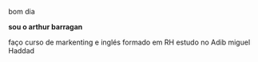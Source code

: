 bom dia

**sou o arthur barragan**

faço curso de markenting e inglés
formado em RH
estudo no Adib miguel Haddad

